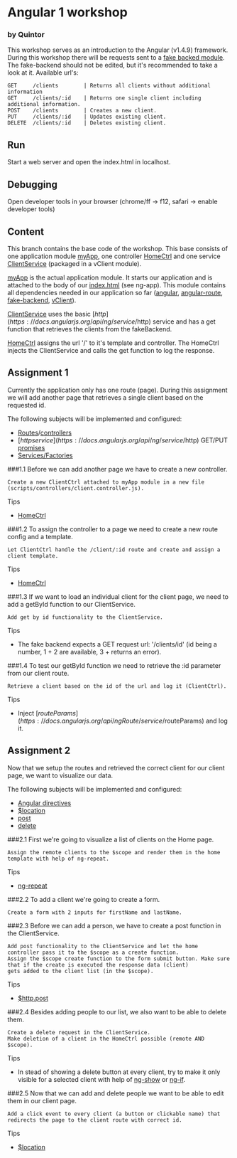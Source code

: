 # Angular 1 workshop
### by Quintor
This workshop serves as an introduction to the Angular (v1.4.9) framework. During this workshop there will be requests sent to 
a [fake backed module](../master/libs/fake-backend.js).  The fake-backend should not be edited, but it's recommended to take a
look at it. Available url's:
```
GET     /clients        | Returns all clients without additional information
GET     /clients/:id    | Returns one single client including additional information.
POST    /clients        | Creates a new client.
PUT     /clients/:id    | Updates existing client.
DELETE  /clients/:id    | Deletes existing client.
```

## Run
Start a web server and open the index.html in localhost.

## Debugging
Open developer tools in your browser (chrome/ff -> f12, safari -> enable developer tools)

## Content
This branch contains the base code of the workshop. This base consists of one application module [myApp](../master/scripts/app.js), one 
controller [HomeCtrl](../master/scripts/controllers/home.controller.js) and one service [ClientService](../master/scripts/services/client.service.js) (packaged in a vClient module).

[myApp](../master/scripts/app.js) is the actual application module. It starts our application and is attached to the body of our [index.html](../master/index.html) (see ng-app). This module 
contains all dependencies needed in our application so far ([angular](../master/libs/angular.js), [angular-route](../master/libs/angular-route.js), [fake-backend](../master/libs/fake-backend.js), [vClient](../master/scripts/services/client.service.js)).

[ClientService](../master/scripts/services/client.service.js) uses the basic [$http](https://docs.angularjs.org/api/ng/service/$http) service and has a get function that retrieves the clients from the fakeBackend.

[HomeCtrl](../master/scripts/controllers/home.controller.js) assigns the url '/' to it's template and controller. The HomeCtrl injects the ClientService and calls
the get function to log the response.

## Assignment 1
Currently the application only has one route (page). During this assignment we will add another page that retrieves a single client based on the 
requested id. 

The following subjects will be implemented and configured:
-  [Routes](https://docs.angularjs.org/api/ngRoute/provider/$routeProvider)/[controllers](https://docs.angularjs.org/guide/controller)
-  [$http service](https://docs.angularjs.org/api/ng/service/$http) GET/PUT [promises](https://docs.angularjs.org/api/ng/service/$q#the-promise-api)
-  [Services/Factories](https://docs.angularjs.org/guide/services)

###1.1
Before we can add another page we have to create a new controller.
```
Create a new ClientCtrl attached to myApp module in a new file (scripts/controllers/client.controller.js).
```
Tips
- [HomeCtrl](../master/scripts/controllers/home.controller.js)

###1.2
To assign the controller to a page we need to create a new route config and a template.
```
Let ClientCtrl handle the /client/:id route and create and assign a client template.
```
Tips
- [HomeCtrl](../master/scripts/controllers/home.controller.js)

###1.3
If we want to load an individual client for the client page, we need to add a getById function to our ClientService.
```
Add get by id functionality to the ClientService.
```
Tips
- The fake backend expects a GET request url: '/clients/id' (id being a number, 1 + 2 are available, 3 + returns an error).

###1.4
To test our getById function we need to retrieve the :id parameter from our client route.
```
Retrieve a client based on the id of the url and log it (ClientCtrl).
```
Tips
- Inject [$routeParams](https://docs.angularjs.org/api/ngRoute/service/$routeParams) and log it.

## Assignment 2
Now that we setup the routes and retrieved the correct client for our client page, we want to visualize our data.

The following subjects will be implemented and configured:
- [Angular directives]()
- [$location]()
- [post]()
- [delete]()


###2.1
First we're going to visualize a list of clients on the Home page.
```
Assign the remote clients to the $scope and render them in the home template with help of ng-repeat.
```

Tips
- [ng-repeat]()

###2.2
To add a client we're going to create a form.
```
Create a form with 2 inputs for firstName and lastName.
```

###2.3
Before we can add a person, we have to create a post function in the ClientService.
```
Add post functionality to the ClientService and let the home controller pass it to the $scope as a create function.
Assign the $scope create function to the form submit button. Make sure that if the create is executed the response data (client)
gets added to the client list (in the $scope).
```

Tips
- [$http.post]()

###2.4
Besides adding people to our list, we also want to be able to delete them.
```
Create a delete request in the ClientService. 
Make deletion of a client in the HomeCtrl possible (remote AND $scope). 
```

Tips
- In stead of showing a delete button at every client, try to make it only visible for a selected client with help of
[ng-show]() or [ng-if]().

###2.5 
Now that we can add and delete people we want to be able to edit them in our client page.
```
Add a click event to every client (a button or clickable name) that redirects the page to the client route with correct id.
```

Tips
- [$location]()
